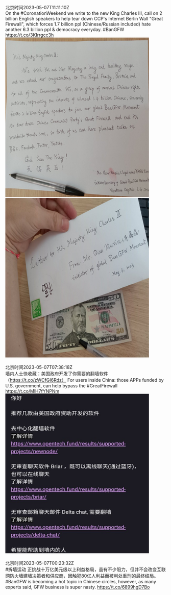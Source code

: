 北京时间2023-05-07T11:11:10Z<br>On the #CoronationWeekend we write to  the new King Charles III, call on 2 billion English speakers to help tear down CCP's Internet Berlin Wall "Great Firewall", which forces 1.7 billion ppl (Chinese/Russian included) hate another 6.3 billion ppl &amp; democracy everyday. #BanGFW https://t.co/3KIrrgcc3h<br><img src='/temp/image/2023/u-Month-5/1655047595398676481_0.jpg' width='450' height='500'><img src='/temp/image/2023/u-Month-5/1655047595398676481_1.jpg' width='450' height='500'><br><br>北京时间2023-05-07T07:38:18Z<br>墙内人士快收藏：美国政府开发了你需要的翻墙软件（https://t.co/zWCfGI6Rdz）
For users inside China: those APPs funded by U.S. government, can help bypass the #GreatFirewall https://t.co/MlH7fYNPNm<br><img src='/temp/image/2023/u-Month-5/1654994023210426368_0.jpg' width='450' height='500'><br><br>北京时间2023-05-07T00:23:32Z<br>#拆墙运动 正挑战十万亿美元级以上利益格局，虽有不少阻力，但并不会改变互联网防火墙建墙决策者和供应商，因触犯80亿人利益而被判处重刑的最终结局。
#BanGFW is becoming a hot topic in Chinese circles, however, as many experts said, GFW business is super nasty. 
https://t.co/6899hgD7Bo<br><br><br>